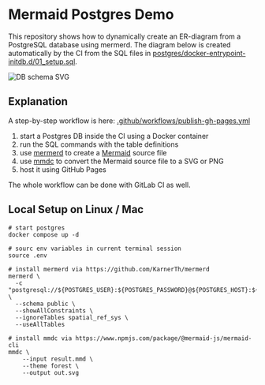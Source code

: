 # Mermaid Postgres Demo

This repository shows how to dynamically create an ER-diagram from a PostgreSQL database using mermerd. The diagram below is created automatically by the CI from the SQL files in [postgres/docker-entrypoint-initdb.d/01_setup.sql](postgres/docker-entrypoint-initdb.d/01_setup.sql).

![DB schema SVG](https://siticom.github.io/postgres-mermaid-demo/db-schema.svg)

## Explanation

A step-by-step workflow is here: [.github/workflows/publish-gh-pages.yml](.github/workflows/publish-gh-pages.yml)

1. start a Postgres DB inside the CI using a Docker container
2. run the SQL commands with the table definitions
3. use [mermerd](github.com/KarnerTh/mermerd) to create a [Mermaid](https://mermaid.js.org/) source file
4. use [mmdc](https://www.npmjs.com/package/@mermaid-js/mermaid-cli) to convert the Mermaid source file to a SVG or PNG
5. host it using GitHub Pages

The whole workflow can be done with GitLab CI as well.

## Local Setup on Linux / Mac

```shell
# start postgres
docker compose up -d 

# sourc env variables in current terminal session
source .env

# install mermerd via https://github.com/KarnerTh/mermerd
mermerd \
  -c "postgresql://${POSTGRES_USER}:${POSTGRES_PASSWORD}@${POSTGRES_HOST}:${POSTGRES_PORT}/${POSTGRES_DB}" \
  --schema public \
  --showAllConstraints \
  --ignoreTables spatial_ref_sys \
  --useAllTables

# install mmdc via https://www.npmjs.com/package/@mermaid-js/mermaid-cli
mmdc \
    --input result.mmd \
    --theme forest \
    --output out.svg
```
